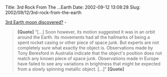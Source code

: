 Title: 3rd Rock From The ...Earth
Date: 2002-09-12 13:08:28
Slug: 2002/09/12/3rd-rock-from-the-earth


[3rd Earth moon discovered?][1] -

> **[Quote]** "[…] Soon however, its motion suggested it was in an orbit
around the Earth. Its movements had all the hallmarks of being a spent rocket
casing or other piece of space junk. But experts are not completely sure what
exactly the object is. Observations made by Tony Beresford in Australia
indicate that the object's position does not match any known piece of space
junk. Observations made in Europe have failed to see any variations in
brightness that might be expected from a slowly spinning metallic object. […]"
**[Quote]**

   [1]: http://news.bbc.co.uk/2/hi/science/nature/2251386.stm
